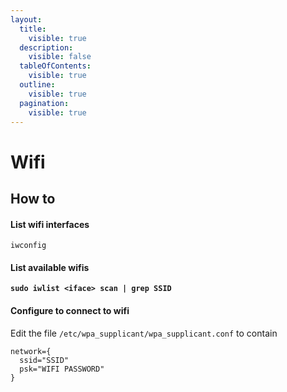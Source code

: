 ```yaml
---
layout:
  title:
    visible: true
  description:
    visible: false
  tableOfContents:
    visible: true
  outline:
    visible: true
  pagination:
    visible: true
---
```


# Wifi

## How to

#### List wifi interfaces

```
iwconfig
```

#### List available wifis

<pre><code><strong>sudo iwlist &#x3C;iface> scan | grep SSID
</strong></code></pre>

#### Configure to connect to wifi

Edit the file `/etc/wpa_supplicant/wpa_supplicant.conf` to contain

```
network={
  ssid="SSID"
  psk="WIFI PASSWORD"
}
```

##
